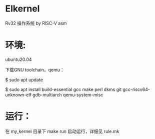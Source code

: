 # Elkernel

Rv32 操作系统 by RISC-V asm

# 环境: 

ubuntu20.04

下载GNU toolchain，qemu：

$ sudo apt update

$ sudo apt install build-essential gcc make perl dkms git gcc-riscv64-unknown-elf gdb-multiarch qemu-system-misc

# 运行：

在 my_kernel 目录下 make run 启动运行，详细见 rule.mk
